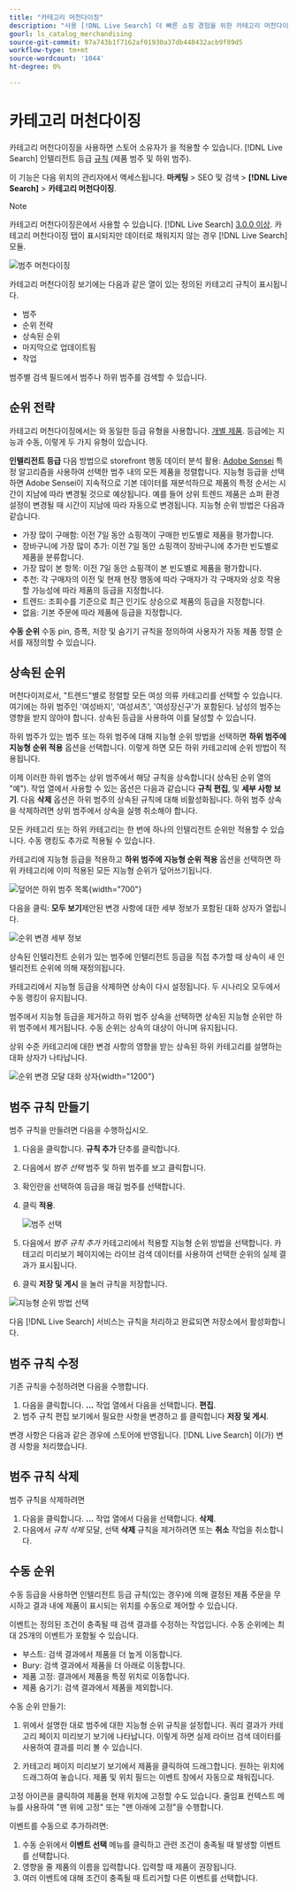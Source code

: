 ```yaml
---
title: "카테고리 머천다이징"
description: "사용 [!DNL Live Search] 더 빠른 쇼핑 경험을 위한 카테고리 머천다이징"
gourl: ls_catalog_merchandising
source-git-commit: 97a743b1f7162af01930a37db448432acb9f89d5
workflow-type: tm+mt
source-wordcount: '1044'
ht-degree: 0%

---
```



# 카테고리 머천다이징

카테고리 머천다이징을 사용하면 스토어 소유자가 을 적용할 수 있습니다. [!DNL Live Search] 인텔리전트 등급 [규칙](rules.md) (제품 범주 및 하위 범주).

이 기능은 다음 위치의 관리자에서 액세스됩니다. **마케팅** > SEO 및 검색 > **[!DNL Live Search]** > **카테고리 머천다이징**.

>[!NOTE]
>
>카테고리 머천다이징은에서 사용할 수 있습니다. [!DNL Live Search] [3.0.0 이상](release-notes.md). 카테고리 머천다이징 탭이 표시되지만 데이터로 채워지지 않는 경우 [!DNL Live Search] 모듈.

![범주 머천다이징](assets/category_workspace.png)

카테고리 머천다이징 보기에는 다음과 같은 열이 있는 정의된 카테고리 규칙이 표시됩니다.

* 범주
* 순위 전략
* 상속된 순위
* 마지막으로 업데이트됨
* 작업

범주별 검색 필드에서 범주나 하위 범주를 검색할 수 있습니다.

## 순위 전략

카테고리 머천다이징에서는 와 동일한 등급 유형을 사용합니다. [개별 제품](rules-workspace.md).
등급에는 지능과 수동, 이렇게 두 가지 유형이 있습니다.

**인텔리전트 등급** 다음 방법으로 storefront 행동 데이터 분석 활용: [Adobe Sensei](https://www.adobe.com/sensei.html) 특정 알고리즘을 사용하여 선택한 범주 내의 모든 제품을 정렬합니다. 지능형 등급을 선택하면 Adobe Sensei이 지속적으로 기본 데이터를 재분석하므로 제품의 특정 순서는 시간이 지남에 따라 변경될 것으로 예상됩니다. 예를 들어 상위 트렌드 제품은 쇼퍼 환경 설정이 변경될 때 시간이 지남에 따라 자동으로 변경됩니다.
지능형 순위 방법은 다음과 같습니다.

* 가장 많이 구매함: 이전 7일 동안 쇼핑객이 구매한 빈도별로 제품을 평가합니다.
* 장바구니에 가장 많이 추가: 이전 7일 동안 쇼핑객이 장바구니에 추가한 빈도별로 제품을 분류합니다.
* 가장 많이 본 항목: 이전 7일 동안 쇼핑객이 본 빈도별로 제품을 평가합니다.
* 추천: 각 구매자의 이전 및 현재 현장 행동에 따라 구매자가 각 구매자와 상호 작용할 가능성에 따라 제품의 등급을 지정합니다.
* 트렌드: 조회수를 기준으로 최근 인기도 상승으로 제품의 등급을 지정합니다.
* 없음: 기본 주문에 따라 제품에 등급을 지정합니다.

**수동 순위** 수동 pin, 증폭, 저장 및 숨기기 규칙을 정의하여 사용자가 자동 제품 정렬 순서를 재정의할 수 있습니다.

## 상속된 순위

머천다이저로서, &quot;트렌드&quot;별로 정렬할 모든 여성 의류 카테고리를 선택할 수 있습니다. 여기에는 하위 범주인 &#39;여성바지&#39;, &#39;여성셔츠&#39;, &#39;여성장신구&#39;가 포함된다. 남성의 범주는 영향을 받지 않아야 합니다. 상속된 등급을 사용하여 이를 달성할 수 있습니다.

하위 범주가 있는 범주 또는 하위 범주에 대해 지능형 순위 방법을 선택하면 **하위 범주에 지능형 순위 적용** 옵션을 선택합니다. 이렇게 하면 모든 하위 카테고리에 순위 방법이 적용됩니다.

이제 이러한 하위 범주는 상위 범주에서 해당 규칙을 상속합니다( 상속된 순위 열의 &quot;예&quot;). 작업 열에서 사용할 수 있는 옵션은 다음과 같습니다 **규칙 편집**, 및 **세부 사항 보기**. 다음 **삭제** 옵션은 하위 범주의 상속된 규칙에 대해 비활성화됩니다. 하위 범주 상속을 삭제하려면 상위 범주에서 상속을 실행 취소해야 합니다.

모든 카테고리 또는 하위 카테고리는 한 번에 하나의 인텔리전트 순위만 적용할 수 있습니다. 수동 랭킹도 추가로 적용될 수 있습니다.

카테고리에 지능형 등급을 적용하고 **하위 범주에 지능형 순위 적용** 옵션을 선택하면 하위 카테고리에 이미 적용된 모든 지능형 순위가 덮어쓰기됩니다.

![덮어쓴 하위 범주 목록](assets/category_overwite_subs.png){width="700"}

다음을 클릭: **모두 보기**&#x200B;제안된 변경 사항에 대한 세부 정보가 포함된 대화 상자가 열립니다.

![순위 변경 세부 정보](assets/category_overwrite.png)

상속된 인텔리전트 순위가 있는 범주에 인텔리전트 등급을 직접 추가할 때 상속이 새 인텔리전트 순위에 의해 재정의됩니다.

카테고리에서 지능형 등급을 삭제하면 상속이 다시 설정됩니다.
두 시나리오 모두에서 수동 랭킹이 유지됩니다.

범주에서 지능형 등급을 제거하고 하위 범주 상속을 선택하면 상속된 지능형 순위만 하위 범주에서 제거됩니다. 수동 순위는 상속의 대상이 아니며 유지됩니다.

상위 수준 카테고리에 대한 변경 사항의 영향을 받는 상속된 하위 카테고리를 설명하는 대화 상자가 나타납니다.

![순위 변경 모달 대화 상자](assets/category_overwrite_modal.png){width="1200"}

## 범주 규칙 만들기

범주 규칙을 만들려면 다음을 수행하십시오.

1. 다음을 클릭합니다. **규칙 추가** 단추를 클릭합니다.
1. 다음에서 _범주 선택_ 범주 및 하위 범주를 보고 클릭합니다.
1. 확인란을 선택하여 등급을 매길 범주를 선택합니다.
1. 클릭 **적용**.

   ![범주 선택](assets/category_select.png)

1. 다음에서 _범주 규칙 추가_ 카테고리에서 적용할 지능형 순위 방법을 선택합니다.
카테고리 미리보기 페이지에는 라이브 검색 데이터를 사용하여 선택한 순위의 실제 결과가 표시됩니다.
1. 클릭 **저장 및 게시** 을 눌러 규칙을 저장합니다.

![지능형 순위 방법 선택](assets/category_ranking.png)

다음 [!DNL Live Search] 서비스는 규칙을 처리하고 완료되면 저장소에서 활성화합니다.

## 범주 규칙 수정

기존 규칙을 수정하려면 다음을 수행합니다.

1. 다음을 클릭합니다. **...** 작업 열에서 다음을 선택합니다. **편집**.
1. 범주 규칙 편집 보기에서 필요한 사항을 변경하고 를 클릭합니다 **저장 및 게시**.

변경 사항은 다음과 같은 경우에 스토어에 반영됩니다. [!DNL Live Search] 이(가) 변경 사항을 처리했습니다.

## 범주 규칙 삭제

범주 규칙을 삭제하려면

1. 다음을 클릭합니다. **...** 작업 열에서 다음을 선택합니다. **삭제**.
1. 다음에서 _규칙 삭제_ 모달, 선택 **삭제** 규칙을 제거하려면 또는 **취소** 작업을 취소합니다.

## 수동 순위

수동 등급을 사용하면 인텔리전트 등급 규칙(있는 경우)에 의해 결정된 제품 주문을 무시하고 결과 내에 제품이 표시되는 위치를 수동으로 제어할 수 있습니다.

이벤트는 정의된 조건이 충족될 때 검색 결과를 수정하는 작업입니다. 수동 순위에는 최대 25개의 이벤트가 포함될 수 있습니다.

* 부스트: 검색 결과에서 제품을 더 높게 이동합니다.
* Bury: 검색 결과에서 제품을 더 아래로 이동합니다.
* 제품 고정: 결과에서 제품을 특정 위치로 이동합니다.
* 제품 숨기기: 검색 결과에서 제품을 제외합니다.

수동 순위 만들기:

1. 위에서 설명한 대로 범주에 대한 지능형 순위 규칙을 설정합니다. 쿼리 결과가 카테고리 페이지 미리보기 보기에 나타납니다. 이렇게 하면 실제 라이브 검색 데이터를 사용하여 결과를 미리 볼 수 있습니다.

1. 카테고리 페이지 미리보기 보기에서 제품을 클릭하여 드래그합니다. 원하는 위치에 드래그하여 놓습니다. 제품 및 위치 필드는 이벤트 창에서 자동으로 채워집니다.

고정 아이콘을 클릭하여 제품을 현재 위치에 고정할 수도 있습니다. 줄임표 컨텍스트 메뉴를 사용하여 &quot;맨 위에 고정&quot; 또는 &quot;맨 아래에 고정&quot;을 수행합니다.

이벤트를 수동으로 추가하려면:

1. 수동 순위에서 **이벤트 선택** 메뉴를 클릭하고 관련 조건이 충족될 때 발생할 이벤트를 선택합니다.
1. 영향을 줄 제품의 이름을 입력합니다. 입력할 때 제품이 권장됩니다.
1. 여러 이벤트에 대해 조건이 충족될 때 트리거할 다른 이벤트를 선택합니다.

